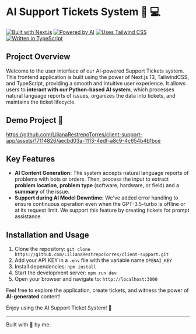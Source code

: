 # AI Support Tickets System 🤖 :computer:

[![Built with Next.js](https://img.shields.io/badge/Built%20with-Next.js-000000.svg)](https://nextjs.org/)
[![Powered by AI](https://img.shields.io/badge/Powered%20by-Artificial%20Intelligence-33ccff.svg)](https://openai.com/)
[![Uses Tailwind CSS](https://img.shields.io/badge/Uses-Tailwind%20CSS-38b2ac.svg)](https://tailwindcss.com/)
[![Written in TypeScript](https://img.shields.io/badge/Written%20in-TypeScript-007acc.svg)](https://www.typescriptlang.org/)

## Project Overview
Welcome to the user interface of our AI-powered Support Tickets system. This frontend application is built using the power of Next.js 13, TailwindCSS, and TypeScript, providing a smooth and intuitive user experience. It allows users to **interact with our Python-based AI system**, which processes natural language reports of issues, organizes the data into tickets, and maintains the ticket lifecycle.

## Demo Project 🚀


https://github.com/LilianaRestrepoTorres/client-support-app/assets/17114826/aecbd03a-1113-4edf-a8c9-4c654b4b1bce



## Key Features
- **AI Content Generation:** The system accepts natural language reports of problems with bots or orders. Then, process the input to extract **problem location**, **problem type** (software, hardware, or field) and a **summary** of the issue.
- **Support during AI Model Downtime:** We've added error handling to ensure continuous operation even when the GPT-3.5-turbo is offline or at its request limit. We support this feature by creating tickets for prompt assistance.


## Installation and Usage
1. Clone the repository: `git clone https://github.com/LilianaRestrepoTorres/client-support.git`
2. Add your API KEY in a `.env` file with the variable name `OPENAI_KEY`
3. Install dependencies: `npm install`
4. Start the development server: `npm run dev`
5. Open your browser and navigate to: `http://localhost:3000`

Feel free to explore the application, create tickets, and witness the power of **AI-generated** content!


Enjoy using the AI Support Ticket System! :rocket:

---
 Built with 💚 by me.
